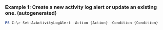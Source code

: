 
### Example 1: Create a new activity log alert or update an existing one. (autogenerated)
```powershell
PS C:\> Set-AzActivityLogAlert -Action {Action} -Condition {Condition} -Location westus -Name {Name} -ResourceGroupName MyResourceGroup -Scope {Scope}


